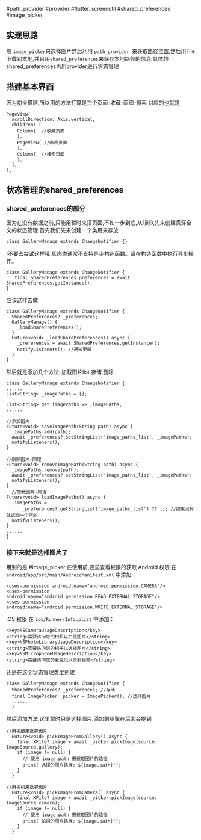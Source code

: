 #path_provider  #provider  #flutter_screenutil #shared_preferences #image_picker 
## 实现思路
用 `image_picker`来选择图片然后利用 `path_provider `来获取路径位置,然后用File下载到本地,并且用`shared_preferences`来保存本地路径的信息,具体的shared_preferences再用provider进行状态管理
## 搭建基本界面
因为初步搭建,所以用的方法打算是三个页面-收藏-画廊-搜索
对应的也就是
```
PageView(  
  scrollDirection: Axis.vertical,    
  children: [  
    Column(  //收藏页面
    ),  
    PageView( //画廊页面  
    ),  
    Column(  //搜索页面
    ),  
  ],  
),
```
## 状态管理的shared_preferences
### shared_preferences的部分
因为在没有数据之前,只能用暂时来搭页面,不如一步到底,从1到3,先来创建贯穿全文的状态管理
首先我们先来创建一个类用来存放
```
class GalleryManage extends ChangeNotifier {}
```
!不要去尝试这样哦
状态类通常不支持异步构造函数。请在构造函数中执行异步操作。
```
class GalleryManage extends ChangeNotifier {  
   final SharedPreferences preferences = await SharedPreferences.getInstance();  
}
```
应该这样去做
```
class GalleryManage extends ChangeNotifier {  
  SharedPreferences? _preferences;  
  GalleryManage() {  
    _loadSharePreferences();  
  }  
  Future<void> _loadSharePreferences() async {  
    _preferences = await SharedPreferences.getInstance();  
    notifyListeners(); //通知更新  
  }  
}
```
然后就是添加几个方法-加载图片list,存储,删除
```
class GalleryManage extends ChangeNotifier {
......
List<String> _imagePaths = [];  
  
List<String> get imagePaths => _imagePaths;
......

//添加图片  
Future<void> saveImagePath(String path) async {  
  _imagePaths.add(path);  
  await _preferences?.setStringList('image_paths_list', _imagePaths);  
  notifyListeners();  
}  
  
//删除图片-同理  
Future<void> removeImagePath(String path) async {  
  _imagePaths.remove(path);  
  await _preferences?.setStringList('image_paths_list', _imagePaths);  
  notifyListeners();  
}  
  //加载图片-同理 
Future<void> loadImagePaths() async {  
  _imagePaths =  
      _preferences?.getStringList('image_paths_list') ?? []; //如果没有就返回一个空的  
  notifyListeners();  
}
......
}
```
### 接下来就是选择图片了
用到的是 #image_picker 
在使用前,要显查看权限的获取
Android 权限
在 `android/app/src/main/AndroidManifest.xml` 中添加：
```
<uses-permission android:name="android.permission.CAMERA"/>
<uses-permission android:name="android.permission.READ_EXTERNAL_STORAGE"/>
<uses-permission android:name="android.permission.WRITE_EXTERNAL_STORAGE"/>
```
iOS 权限
在 `ios/Runner/Info.plist` 中添加：
```
<key>NSCameraUsageDescription</key>
<string>需要访问您的相机以拍摄图片</string>
<key>NSPhotoLibraryUsageDescription</key>
<string>需要访问您的相册以选择图片</string>
<key>NSMicrophoneUsageDescription</key>
<string>需要访问您的麦克风以录制视频</string>
```
还是在这个状态管理类里创建
```
class GalleryManage extends ChangeNotifier {  
  SharedPreferences? _preferences; //存储  
  final ImagePicker _picker = ImagePicker(); //选择图片
  .......
  }
```
然后添加方法,这里暂时只是选择图片,添加的步骤在后面会提到
```
//用相册来选择图片
  Future<void> pickImageFromGallery() async {
    final XFile? image = await _picker.pickImage(source: ImageSource.gallery);
    if (image != null) {
      // 使用 image.path 来获取图片的路径
      print('选择的图片路径: ${image.path}');
    }
  }

//用相机来选择图片
  Future<void> pickImageFromCamera() async {
    final XFile? image = await _picker.pickImage(source: ImageSource.camera);
    if (image != null) {
      // 使用 image.path 来获取图片的路径
      print('拍摄的图片路径: ${image.path}');
    }
  }
```

